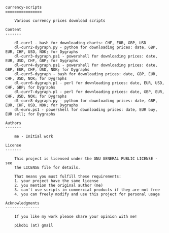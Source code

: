 	currency-scripts
	================

		Various currency prices download scripts

	Content
	-------

		dl-curr1 - bash for downloading charts: CHF, EUR, GBP, USD
		dl-curr2-dygraph.py - python for downloading prices: date, GBP, EUR, CHF, USD, NOK; for Dygraphs
		dl-curr3-dygraph.ps1 - powershell for downloading prices: date, EUR, USD, CHF, GBP; for Dygraphs
		dl-curr4-dygraph.ps1 - powershell for downloading prices: date, GBP, EUR, CHF, USD, NOK; for Dygraphs
		dl-curr5-dygraph - bash for downloading prices: date, GBP, EUR, CHF, USD, NOK; for Dygraphs
		dl-curr6-dygraph.pl - perl for downloading prices: date, EUR, USD, CHF, GBP; for Dygraphs
		dl-curr7-dygraph.pl - perl for downloading prices: date, GBP, EUR, CHF, USD, NOK; for Dygraphs
		dl-curr8-dygraph.py - python for downloading prices: date, GBP, EUR, CHF, USD, NOK; for Dygraphs
		dl-euro.ps1 - powershell for downloading prices: date, EUR buy, EUR sell; for Dygraphs

	Authors
	-------

		me - Initial work

	License
	-------

		This project is licensed under the GNU GENERAL PUBLIC LICENSE - see
		the LICENSE file for details.

		That means you must fulfill these requirements:
		1. your project have the same license
		2. you mention the original author (me)
		3. can't use scripts in commercial products if they are not free
		4. you can freely modify and use this project for personal usage

	Acknowledgments
	---------------

		If you like my work please share your opinion with me!

		pikob1 (at) gmail
